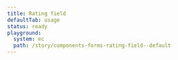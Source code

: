 ```yaml
---
title: Rating field
defaultTab: usage
status: ready
playground:
  system: ec
  path: /story/components-forms-rating-field--default
---
```

